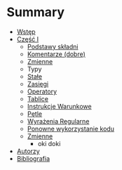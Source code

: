 # Summary

* [Wstęp](README.md)
* [Część I](czesc-i/README.md)
   * [Podstawy składni](czesc-i/podstawy-skladni.md)
   * [Komentarze (dobre)](czesc-i/komentarze.md)
   * [Zmienne](czesc-i/zmienne.md)
   * Typy
   * [Stałe](czesc-i/stale.md)
   * [Zasięgi](czesc-i/zasiegi.md)
   * [Operatory](czesc-i/operatory.md)
   * [Tablice](czesc-i/tablice.md)
   * [Instrukcje Warunkowe](czesc-i/instrukcje-warunkowe.md)
   * [Pętle](czesc-i/petle.md)
   * [Wyrażenia Regularne](czesc-i/wyrazenia-regularne.md)
   * [Ponowne wykorzystanie kodu](czesc-i/ponowne-wykorzystanie-kodu.md)
   * [Zmienne](czesc-i/Zmienne/zmienne.md)
       * oki doki
* [Autorzy](autorzy.md)
* [Bibliografia](bibliografia.md)

